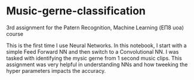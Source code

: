 # Music-gerne-classification
3rd assignment for the Patern Recognition, Machine Learning (ΕΠ8 uoa) course

This is the first time I use Neural Networks. In this notebook, I start with a simple Feed Forward NN and then switch to a Convolutional NN. I was tasked with identifying the mysic gerne from 1 second music clips. This assignment was very helpful in understanding NNs and how tweeking the hyper parameters impacts the accuracy.